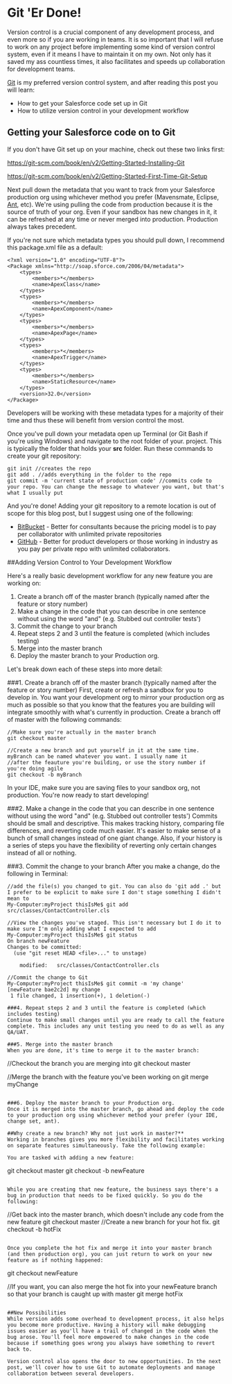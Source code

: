# Git 'Er Done!

Version control is a crucial component of any development process, and even more so if you are working in teams. 
It is so important that I will refuse to work on any project before implementing some kind of version control system, 
even if it means I have to maintain it on my own. Not only has it saved my ass countless times, it also facilitates 
and speeds up collaboration for development teams.

[Git](https://git-scm.com/) is my preferred version control system, and after reading this post you will learn:

* How to get your Salesforce code set up in Git
* How to utilize version control in your development workflow

## Getting your Salesforce code on to Git

If you don't have Git set up on your machine, check out these two links first:

https://git-scm.com/book/en/v2/Getting-Started-Installing-Git

https://git-scm.com/book/en/v2/Getting-Started-First-Time-Git-Setup

Next pull down the metadata that you want to track from your Salesforce production org using whichever method you prefer 
(Mavensmate, Eclipse, [Ant](http://www.socalledprogrammer.com/2015/01/the-ant-jobs-go-marching.html), etc). 
We're using pulling the code from production because it is the source of truth of your org. Even if your sandbox has new 
changes in it, it can be refreshed at any time or never merged into production. Production always takes precedent.

If you're not sure which metadata types you should pull down, I recommend this package.xml file as a default:

```
<?xml version="1.0" encoding="UTF-8"?>
<Package xmlns="http://soap.sforce.com/2006/04/metadata">
    <types>
        <members>*</members>
        <name>ApexClass</name>
    </types>
    <types>
        <members>*</members>
        <name>ApexComponent</name>
    </types>
    <types>
        <members>*</members>
        <name>ApexPage</name>
    </types>
    <types>
        <members>*</members>
        <name>ApexTrigger</name>
    </types>
    <types>
        <members>*</members>
        <name>StaticResource</name>
    </types>
    <version>32.0</version>
</Package>
```

Developers will be working with these metadata types for a majority of their time and thus these will benefit 
from version control the most.

Once you've pull down your metadata open up Terminal (or Git Bash if you're using Windows) and navigate to the root folder of your.
project. This is typically the folder that holds your **src** folder. Run these commands to create your git repository:

```
git init //creates the repo
git add . //adds everything in the folder to the repo
git commit -m 'current state of production code' //commits code to your repo. You can change the message to whatever you want, but that's what I usually put
```

And you're done! Adding your git repository to a remote location is out of scope for this blog post, but I suggest using one of the
following:
* [BitBucket](https://bitbucket.org/) - Better for consultants because the pricing model is to pay per collaborator with unlimited private repositories
* [GitHub](https://github.com/) - Better for product developers or those working in industry as you pay per private repo with unlimited collaborators.

##Adding Version Control to Your Development Workflow

Here's a really basic development workflow for any new feature you are working on:

1. Create a branch off of the master branch (typically named after the feature or story number)
2. Make a change in the code that you can describe in one sentence without using the word "and" (e.g. Stubbed out controller tests')
3. Commit the change to your branch
4. Repeat steps 2 and 3 until the feature is completed (which includes testing)
5. Merge into the master branch
6. Deploy the master branch to your Production org.

Let's break down each of these steps into more detail:

###1. Create a branch off of the master branch (typically named after the feature or story number)
First, create or refresh a sandbox for you to develop in. You want your development org to mirror your production org as much as possible so that you know that the features you are building will integrate smoothly with what's currently in production. Create a branch off of master with the following commands:

```
//Make sure you're actually in the master branch
git checkout master 

//Create a new branch and put yourself in it at the same time. myBranch can be named whatever you want. I usually name it
//after the feauture you're building, or use the story number if you're doing agile
git checkout -b myBranch
```

In your IDE, make sure you are saving files to your sandbox org, not production. You're now ready to start developing!

###2. Make a change in the code that you can describe in one sentence without using the word "and" (e.g. Stubbed out controller tests')
Commits should be small and descriptive. This makes tracking history, comparing file differences, and reverting code much easier. It's easier to make sense of a bunch of small changes instead of one giant change. Also, if your history is a series of steps you have the flexibility of reverting only certain changes instead of all or nothing.

###3. Commit the change to your branch
After you make a change, do the following in Terminal:

```
//add the file(s) you changed to git. You can also do 'git add .' but I prefer to be explicit to make sure I don't stage something I didn't mean to
My-Computer:myProject thisIsMe$ git add src/classes/ContactController.cls 

//View the changes you've staged. This isn't necessary but I do it to make sure I'm only adding what I expected to add
My-Computer:myProject thisIsMe$ git status
On branch newFeature
Changes to be committed:
  (use "git reset HEAD <file>..." to unstage)

	modified:   src/classes/ContactController.cls

//Commit the change to Git
My-Computer:myProject thisIsMe$ git commit -m 'my change'
[newFeature bae2c2d] my change
 1 file changed, 1 insertion(+), 1 deletion(-)

###4. Repeat steps 2 and 3 until the feature is completed (which includes testing)
Continue to make small changes until you are ready to call the feature complete. This includes any unit testing you need to do as well as any QA/UAT.

###5. Merge into the master branch
When you are done, it's time to merge it to the master branch:

```
//Checkout the branch you are merging into
git checkout master

//Merge the branch with the feature you've been working on
git merge myChange
```

###6. Deploy the master branch to your Production org.
Once it is merged into the master branch, go ahead and deploy the code to your production org using whichever method your prefer (your IDE, change set, ant).

##Why create a new branch? Why not just work in master?**
Working in branches gives you more flexibility and facilitates working on separate features simultaneously. Take the following example:

You are tasked with adding a new feature:
```
git checkout master
git checkout -b newFeature
```

While you are creating that new feature, the business says there's a bug in production that needs to be fixed quickly. So you do the following:

```
//Get back into the master branch, which doesn't include any code from the new feature
git checkout master
//Create a new branch for your hot fix.
git checkout -b hotFix
```

Once you complete the hot fix and merge it into your master branch (and then production org), you can just return to work on your new feature as if nothing happened:

```
git checkout newFeature

//If you want, you can also merge the hot fix into your newFeature branch so that your branch is caught up with master
git merge hotFix
```

##New Possibilities
While version adds some overhead to development process, it also helps you become more productive. Having a history will make debugging issues easier as you'll have a trail of changed in the code when the bug arose. You'll feel more empowered to make changes in the code because if something goes wrong you always have something to revert back to.

Version control also opens the door to new opportunities. In the next post, we'll cover how to use Git to automate deployments and manage collaboration between several developers.
